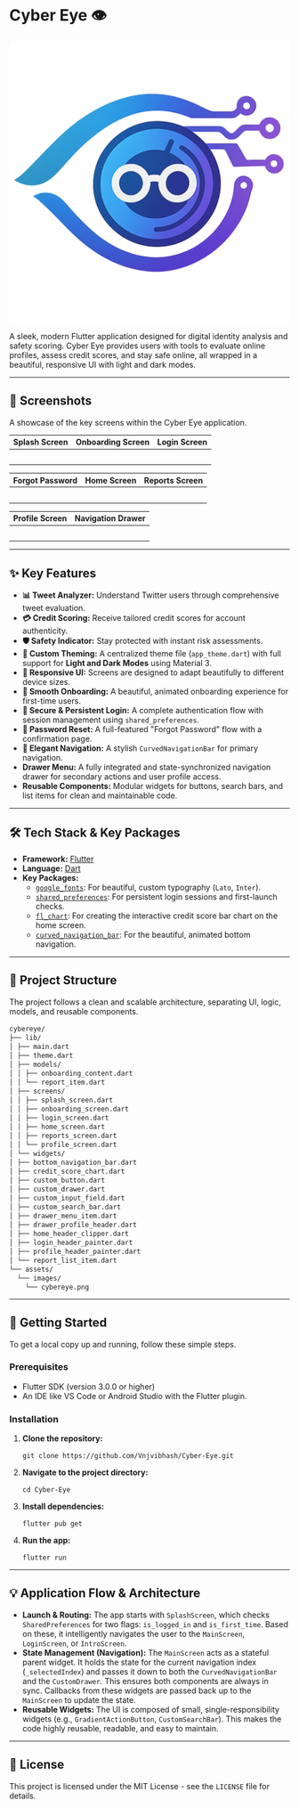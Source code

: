 # Cyber Eye 👁️

![Cyber Eye Logo](assets/images/logo.png?raw=true)

A sleek, modern Flutter application designed for digital identity analysis and safety scoring. Cyber Eye provides users with tools to evaluate online profiles, assess credit scores, and stay safe online, all wrapped in a beautiful, responsive UI with light and dark modes.

---

## 📸 Screenshots

A showcase of the key screens within the Cyber Eye application.

| Splash Screen                                      | Onboarding Screen                                          | Login Screen                                       |
| -------------------------------------------------- | ---------------------------------------------------------- | -------------------------------------------------- |
| <!-- Add your splash screen screenshot here -->     | <!-- Add your onboarding screen screenshot here -->         | <!-- Add your login screen screenshot here -->      |
| <img src="" width="250">                            | <img src="" width="250">                                   | <img src="" width="250">                            |

| Forgot Password                                    | Home Screen                                                | Reports Screen                                     |
| -------------------------------------------------- | ---------------------------------------------------------- | -------------------------------------------------- |
| <!-- Add your forgot password screenshot here -->   | <!-- Add your home screen screenshot here -->               | <!-- Add your reports screen screenshot here -->   |
| <img src="" width="250">                            | <img src="" width="250">                                   | <img src="" width="250">                            |

| Profile Screen                                     | Navigation Drawer                                          |
| -------------------------------------------------- | ---------------------------------------------------------- |
| <!-- Add your profile screen screenshot here -->    | <!-- Add your navigation drawer screenshot here -->         |
| <img src="" width="250">                            | <img src="" width="250">                                   |


---

## ✨ Key Features

-   **📊 Tweet Analyzer:** Understand Twitter users through comprehensive tweet evaluation.
-   **💳 Credit Scoring:** Receive tailored credit scores for account authenticity.
-   **🛡️ Safety Indicator:** Stay protected with instant risk assessments.
-   **🎨 Custom Theming:** A centralized theme file (`app_theme.dart`) with full support for **Light and Dark Modes** using Material 3.
-   **📱 Responsive UI:** Screens are designed to adapt beautifully to different device sizes.
-   **🚀 Smooth Onboarding:** A beautiful, animated onboarding experience for first-time users.
-   **🔐 Secure & Persistent Login:** A complete authentication flow with session management using `shared_preferences`.
-   **🔑 Password Reset:** A full-featured "Forgot Password" flow with a confirmation page.
-   **🌊 Elegant Navigation:** A stylish `CurvedNavigationBar` for primary navigation.
-   **Drawer Menu:** A fully integrated and state-synchronized navigation drawer for secondary actions and user profile access.
-   **Reusable Components:** Modular widgets for buttons, search bars, and list items for clean and maintainable code.

---

## 🛠️ Tech Stack & Key Packages

-   **Framework:** [Flutter](https://flutter.dev/)
-   **Language:** [Dart](https://dart.dev/)
-   **Key Packages:**
    -   [`google_fonts`](https://pub.dev/packages/google_fonts): For beautiful, custom typography (`Lato`, `Inter`).
    -   [`shared_preferences`](https://pub.dev/packages/shared_preferences): For persistent login sessions and first-launch checks.
    -   [`fl_chart`](https://pub.dev/packages/fl_chart): For creating the interactive credit score bar chart on the home screen.
    -   [`curved_navigation_bar`](https://pub.dev/packages/curved_navigation_bar): For the beautiful, animated bottom navigation.

---

## 📂 Project Structure

The project follows a clean and scalable architecture, separating UI, logic, models, and reusable components.

```
cybereye/
├── lib/
│ ├── main.dart
│ ├── theme.dart
│ ├── models/
│ │ ├── onboarding_content.dart
│ │ └── report_item.dart
│ ├── screens/
│ │ ├── splash_screen.dart
│ │ ├── onboarding_screen.dart
│ │ ├── login_screen.dart
│ │ ├── home_screen.dart
│ │ ├── reports_screen.dart
│ │ └── profile_screen.dart
│ └── widgets/
│ ├── bottom_navigation_bar.dart
│ ├── credit_score_chart.dart
│ ├── custom_button.dart
│ ├── custom_drawer.dart
│ ├── custom_input_field.dart
│ ├── custom_search_bar.dart
│ ├── drawer_menu_item.dart
│ ├── drawer_profile_header.dart
│ ├── home_header_clipper.dart
│ ├── login_header_painter.dart
│ ├── profile_header_painter.dart
│ └── report_list_item.dart
└── assets/
  └── images/
    └── cybereye.png
```

---

## 🚀 Getting Started

To get a local copy up and running, follow these simple steps.

### Prerequisites

-   Flutter SDK (version 3.0.0 or higher)
-   An IDE like VS Code or Android Studio with the Flutter plugin.

### Installation

1.  **Clone the repository:**
    ```
    git clone https://github.com/Vnjvibhash/Cyber-Eye.git
    ```
2.  **Navigate to the project directory:**
    ```
    cd Cyber-Eye
    ```
3.  **Install dependencies:**
    ```
    flutter pub get
    ```
4.  **Run the app:**
    ```
    flutter run
    ```

---

## 💡 Application Flow & Architecture

-   **Launch & Routing:** The app starts with `SplashScreen`, which checks `SharedPreferences` for two flags: `is_logged_in` and `is_first_time`. Based on these, it intelligently navigates the user to the `MainScreen`, `LoginScreen`, or `IntroScreen`.
-   **State Management (Navigation):** The `MainScreen` acts as a stateful parent widget. It holds the state for the current navigation index (`_selectedIndex`) and passes it down to both the `CurvedNavigationBar` and the `CustomDrawer`. This ensures both components are always in sync. Callbacks from these widgets are passed back up to the `MainScreen` to update the state.
-   **Reusable Widgets:** The UI is composed of small, single-responsibility widgets (e.g., `GradientActionButton`, `CustomSearchBar`). This makes the code highly reusable, readable, and easy to maintain.

---

## 📜 License

This project is licensed under the MIT License - see the `LICENSE` file for details.


